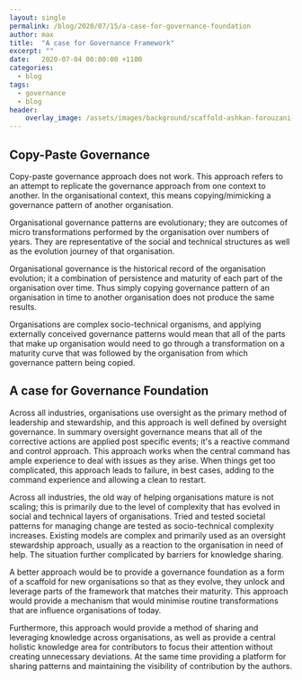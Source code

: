 ```yaml
---
layout: single
permalink: /blog/2020/07/15/a-case-for-governance-foundation
author: max
title:  "A case for Governance Framework"
excerpt: ""
date:   2020-07-04 00:00:00 +1100
categories:
  - blog
tags:
  - governance
  - blog
header:
    overlay_image: /assets/images/background/scaffold-ashkan-forouzani-v31lgBn5114-unsplash.webp 
---
```


## Copy-Paste Governance

Copy-paste governance approach does not work. This approach refers to an attempt to replicate the governance approach from one context to another. In the organisational context, this means copying/mimicking a governance pattern of another organisation. 

Organisational governance patterns are evolutionary; they are outcomes of micro transformations performed by the organisation over numbers of years. They are representative of the social and technical structures as well as the evolution journey of that organisation. 

Organisational governance is the historical record of the organisation evolution; it a combination of persistence and maturity of each part of the organisation over time. Thus simply copying governance pattern of an organisation in time to another organisation does not produce the same results.

Organisations are complex socio-technical organisms, and applying externally conceived governance patterns would mean that all of the parts that make up organisation would need to go through a transformation on a maturity curve that was followed by the organisation from which governance pattern being copied.  

## A case for Governance Foundation

Across all industries, organisations use oversight as the primary method of leadership and stewardship, and this approach is well defined by oversight governance. In summary oversight governance means that all of the corrective actions are applied post specific events; it's a reactive command and control approach. This approach works when the central command has ample experience to deal with issues as they arise. When things get too complicated, this approach leads to failure, in best cases, adding to the command experience and allowing a clean to restart.

Across all industries, the old way of helping organisations mature is not scaling; this is primarily due to the level of complexity that has evolved in social and technical layers of organisations. Tried and tested societal patterns for managing change are tested as socio-technical complexity increases. Existing models are complex and primarily used as an oversight stewardship approach, usually as a reaction to the organisation in need of help. The situation further complicated by barriers for knowledge sharing.  

A better approach would be to provide a governance foundation as a form of a scaffold for new organisations so that as they evolve, they unlock and leverage parts of the framework that matches their maturity. This approach would provide a mechanism that would minimise routine transformations that are influence organisations of today. 

Furthermore, this approach would provide a method of sharing and leveraging knowledge across organisations, as well as provide a central holistic knowledge area for contributors to focus their attention without creating unnecessary deviations. At the same time providing a platform for sharing patterns and maintaining the visibility of contribution by the authors.
